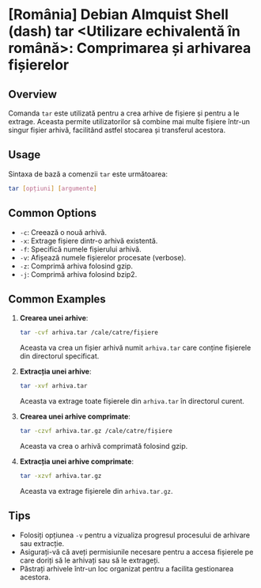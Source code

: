 # [România] Debian Almquist Shell (dash) tar <Utilizare echivalentă în română>: Comprimarea și arhivarea fișierelor

## Overview
Comanda `tar` este utilizată pentru a crea arhive de fișiere și pentru a le extrage. Aceasta permite utilizatorilor să combine mai multe fișiere într-un singur fișier arhivă, facilitând astfel stocarea și transferul acestora.

## Usage
Sintaxa de bază a comenzii `tar` este următoarea:

```bash
tar [opțiuni] [argumente]
```

## Common Options
- `-c`: Creează o nouă arhivă.
- `-x`: Extrage fișiere dintr-o arhivă existentă.
- `-f`: Specifică numele fișierului arhivă.
- `-v`: Afișează numele fișierelor procesate (verbose).
- `-z`: Comprimă arhiva folosind gzip.
- `-j`: Comprimă arhiva folosind bzip2.

## Common Examples
1. **Crearea unei arhive**:
   ```bash
   tar -cvf arhiva.tar /cale/catre/fișiere
   ```
   Aceasta va crea un fișier arhivă numit `arhiva.tar` care conține fișierele din directorul specificat.

2. **Extracția unei arhive**:
   ```bash
   tar -xvf arhiva.tar
   ```
   Aceasta va extrage toate fișierele din `arhiva.tar` în directorul curent.

3. **Crearea unei arhive comprimate**:
   ```bash
   tar -czvf arhiva.tar.gz /cale/catre/fișiere
   ```
   Aceasta va crea o arhivă comprimată folosind gzip.

4. **Extracția unei arhive comprimate**:
   ```bash
   tar -xzvf arhiva.tar.gz
   ```
   Aceasta va extrage fișierele din `arhiva.tar.gz`.

## Tips
- Folosiți opțiunea `-v` pentru a vizualiza progresul procesului de arhivare sau extracție.
- Asigurați-vă că aveți permisiunile necesare pentru a accesa fișierele pe care doriți să le arhivați sau să le extrageți.
- Păstrați arhivele într-un loc organizat pentru a facilita gestionarea acestora.